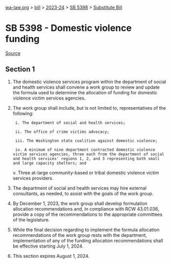 [wa-law.org](/) > [bill](/bill/) > [2023-24](/bill/2023-24/) > [SB 5398](/bill/2023-24/sb/5398/) > [Substitute Bill](/bill/2023-24/sb/5398/S/)

# SB 5398 - Domestic violence funding

[Source](http://lawfilesext.leg.wa.gov/biennium/2023-24/Pdf/Bills/Senate%20Bills/5398-S.pdf)

## Section 1
1. The domestic violence services program within the department of social and health services shall convene a work group to review and update the formula used to determine the allocation of funding for domestic violence victim services agencies.

2. The work group shall include, but is not limited to, representatives of the following:

        i. The department of social and health services;

        ii. The office of crime victims advocacy;

        iii. The Washington state coalition against domestic violence;

        iv. A minimum of nine department contracted domestic violence victim services agencies, three each from the department of social and health services' regions 1, 2, and 3 representing both small and large capacity shelters; and

    v. Three at-large community-based or tribal domestic violence victim services providers.

3. The department of social and health services may hire external consultants, as needed, to assist with the goals of the work group.

4. By December 1, 2023, the work group shall develop formulation allocation recommendations and, in compliance with RCW 43.01.036, provide a copy of the recommendations to the appropriate committees of the legislature.

5. While the final decision regarding to implement the formula allocation recommendations of the work group rests with the department, implementation of any of the funding allocation recommendations shall be effective starting July 1, 2024.

6. This section expires August 1, 2024.
